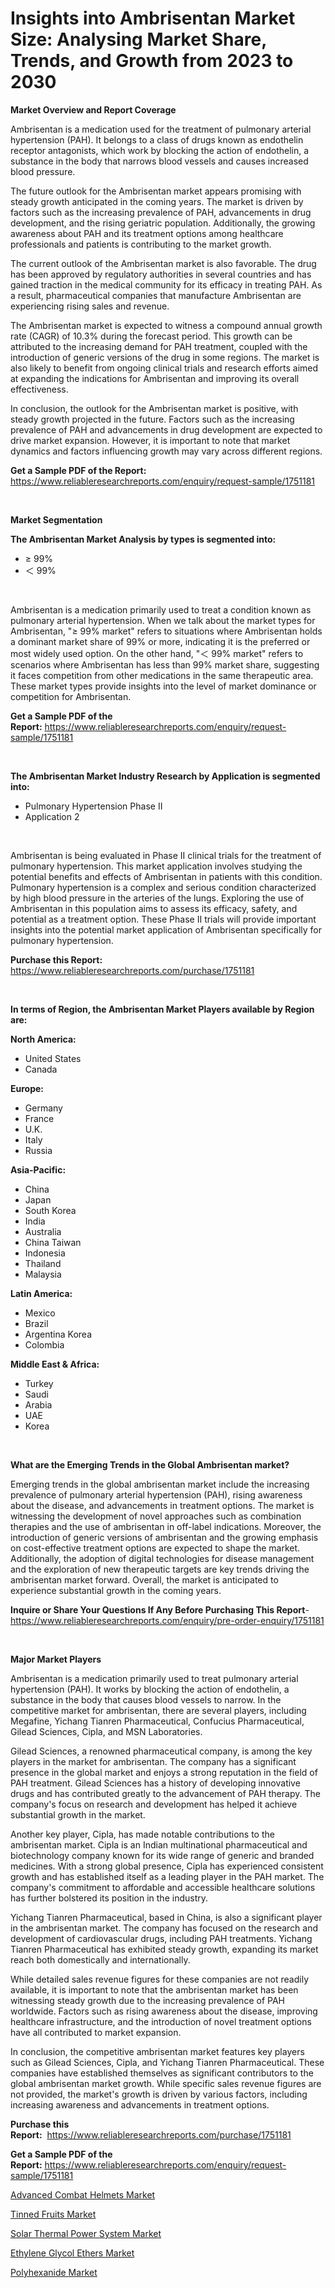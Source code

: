 <p><h1>Insights into Ambrisentan Market Size: Analysing Market Share, Trends, and Growth from 2023 to 2030</h1></p><p><strong>Market Overview and Report Coverage</strong></p>
<p><p>Ambrisentan is a medication used for the treatment of pulmonary arterial hypertension (PAH). It belongs to a class of drugs known as endothelin receptor antagonists, which work by blocking the action of endothelin, a substance in the body that narrows blood vessels and causes increased blood pressure.</p><p>The future outlook for the Ambrisentan market appears promising with steady growth anticipated in the coming years. The market is driven by factors such as the increasing prevalence of PAH, advancements in drug development, and the rising geriatric population. Additionally, the growing awareness about PAH and its treatment options among healthcare professionals and patients is contributing to the market growth.</p><p>The current outlook of the Ambrisentan market is also favorable. The drug has been approved by regulatory authorities in several countries and has gained traction in the medical community for its efficacy in treating PAH. As a result, pharmaceutical companies that manufacture Ambrisentan are experiencing rising sales and revenue.</p><p>The Ambrisentan market is expected to witness a compound annual growth rate (CAGR) of 10.3% during the forecast period. This growth can be attributed to the increasing demand for PAH treatment, coupled with the introduction of generic versions of the drug in some regions. The market is also likely to benefit from ongoing clinical trials and research efforts aimed at expanding the indications for Ambrisentan and improving its overall effectiveness.</p><p>In conclusion, the outlook for the Ambrisentan market is positive, with steady growth projected in the future. Factors such as the increasing prevalence of PAH and advancements in drug development are expected to drive market expansion. However, it is important to note that market dynamics and factors influencing growth may vary across different regions.</p></p>
<p><strong>Get a Sample PDF of the Report:</strong> <a href="https://www.reliableresearchreports.com/enquiry/request-sample/1751181">https://www.reliableresearchreports.com/enquiry/request-sample/1751181</a></p>
<p>&nbsp;</p>
<p><strong>Market Segmentation</strong></p>
<p><strong>The Ambrisentan Market Analysis by types is segmented into:</strong></p>
<p><ul><li>≥ 99%</li><li>＜ 99%</li></ul></p>
<p>&nbsp;</p>
<p><p>Ambrisentan is a medication primarily used to treat a condition known as pulmonary arterial hypertension. When we talk about the market types for Ambrisentan, "≥ 99% market" refers to situations where Ambrisentan holds a dominant market share of 99% or more, indicating it is the preferred or most widely used option. On the other hand, "＜ 99% market" refers to scenarios where Ambrisentan has less than 99% market share, suggesting it faces competition from other medications in the same therapeutic area. These market types provide insights into the level of market dominance or competition for Ambrisentan.</p></p>
<p><strong>Get a Sample PDF of the Report:</strong>&nbsp;<a href="https://www.reliableresearchreports.com/enquiry/request-sample/1751181">https://www.reliableresearchreports.com/enquiry/request-sample/1751181</a></p>
<p>&nbsp;</p>
<p><strong>The Ambrisentan Market Industry Research by Application is segmented into:</strong></p>
<p><ul><li>Pulmonary Hypertension Phase II</li><li>Application 2</li></ul></p>
<p>&nbsp;</p>
<p><p>Ambrisentan is being evaluated in Phase II clinical trials for the treatment of pulmonary hypertension. This market application involves studying the potential benefits and effects of Ambrisentan in patients with this condition. Pulmonary hypertension is a complex and serious condition characterized by high blood pressure in the arteries of the lungs. Exploring the use of Ambrisentan in this population aims to assess its efficacy, safety, and potential as a treatment option. These Phase II trials will provide important insights into the potential market application of Ambrisentan specifically for pulmonary hypertension.</p></p>
<p><strong>Purchase this Report:</strong>&nbsp; <a href="https://www.reliableresearchreports.com/purchase/1751181">https://www.reliableresearchreports.com/purchase/1751181</a></p>
<p>&nbsp;</p>
<p><strong>In terms of Region, the Ambrisentan Market Players available by Region are:</strong></p>
<p>
    <p> <strong> North America: </strong>
        <ul>
            <li>United States</li>
            <li>Canada</li>
        </ul>
        </p> 
    <p> <strong> Europe: </strong>
        <ul>
            <li>Germany</li>
            <li>France</li>
            <li>U.K.</li>
            <li>Italy</li>
            <li>Russia</li>
        </ul>
        </p> 
    <p> <strong> Asia-Pacific: </strong>
        <ul>
            <li>China</li>
            <li>Japan</li>
            <li>South Korea</li>
            <li>India</li>
            <li>Australia</li>
            <li>China Taiwan</li>
            <li>Indonesia</li>
            <li>Thailand</li>
            <li>Malaysia</li>
        </ul>
        </p> 
    <p> <strong> Latin America: </strong>
        <ul>
            <li>Mexico</li>
            <li>Brazil</li>
            <li>Argentina Korea</li>
            <li>Colombia</li>
        </ul>
        </p> 
    <p> <strong> Middle East & Africa: </strong>
        <ul>
            <li>Turkey</li>
            <li>Saudi</li>
            <li>Arabia</li>
            <li>UAE</li>
            <li>Korea</li>
        </ul>
    </p>
    </p>
<p>&nbsp;</p>
<p><strong>What are the Emerging Trends in the Global Ambrisentan market?</strong></p>
<p><p>Emerging trends in the global ambrisentan market include the increasing prevalence of pulmonary arterial hypertension (PAH), rising awareness about the disease, and advancements in treatment options. The market is witnessing the development of novel approaches such as combination therapies and the use of ambrisentan in off-label indications. Moreover, the introduction of generic versions of ambrisentan and the growing emphasis on cost-effective treatment options are expected to shape the market. Additionally, the adoption of digital technologies for disease management and the exploration of new therapeutic targets are key trends driving the ambrisentan market forward. Overall, the market is anticipated to experience substantial growth in the coming years.</p></p>
<p><strong>Inquire or Share Your Questions If Any Before Purchasing This Report</strong>- <a href="https://www.reliableresearchreports.com/enquiry/pre-order-enquiry/1751181">https://www.reliableresearchreports.com/enquiry/pre-order-enquiry/1751181</a></p>
<p>&nbsp;</p>
<p><strong>Major Market Players</strong></p>
<p><p>Ambrisentan is a medication primarily used to treat pulmonary arterial hypertension (PAH). It works by blocking the action of endothelin, a substance in the body that causes blood vessels to narrow. In the competitive market for ambrisentan, there are several players, including Megafine, Yichang Tianren Pharmaceutical, Confucius Pharmaceutical, Gilead Sciences, Cipla, and MSN Laboratories.</p><p>Gilead Sciences, a renowned pharmaceutical company, is among the key players in the market for ambrisentan. The company has a significant presence in the global market and enjoys a strong reputation in the field of PAH treatment. Gilead Sciences has a history of developing innovative drugs and has contributed greatly to the advancement of PAH therapy. The company's focus on research and development has helped it achieve substantial growth in the market.</p><p>Another key player, Cipla, has made notable contributions to the ambrisentan market. Cipla is an Indian multinational pharmaceutical and biotechnology company known for its wide range of generic and branded medicines. With a strong global presence, Cipla has experienced consistent growth and has established itself as a leading player in the PAH market. The company's commitment to affordable and accessible healthcare solutions has further bolstered its position in the industry.</p><p>Yichang Tianren Pharmaceutical, based in China, is also a significant player in the ambrisentan market. The company has focused on the research and development of cardiovascular drugs, including PAH treatments. Yichang Tianren Pharmaceutical has exhibited steady growth, expanding its market reach both domestically and internationally.</p><p>While detailed sales revenue figures for these companies are not readily available, it is important to note that the ambrisentan market has been witnessing steady growth due to the increasing prevalence of PAH worldwide. Factors such as rising awareness about the disease, improving healthcare infrastructure, and the introduction of novel treatment options have all contributed to market expansion.</p><p>In conclusion, the competitive ambrisentan market features key players such as Gilead Sciences, Cipla, and Yichang Tianren Pharmaceutical. These companies have established themselves as significant contributors to the global ambrisentan market growth. While specific sales revenue figures are not provided, the market's growth is driven by various factors, including increasing awareness and advancements in treatment options.</p></p>
<p><strong>Purchase this Report:</strong>&nbsp;&nbsp;<a href="https://www.reliableresearchreports.com/purchase/1751181">https://www.reliableresearchreports.com/purchase/1751181</a></p>
<p></p>
<p><strong>Get a Sample PDF of the Report:</strong>&nbsp;<a href="https://www.reliableresearchreports.com/enquiry/request-sample/1751181">https://www.reliableresearchreports.com/enquiry/request-sample/1751181</a></p>
<p><p><a href="https://medium.com/@lincolnfeil/advanced-combat-helmets-market-analysis-and-sze-forecasted-for-period-from-2023-to-2030-206cd21d0b74">Advanced Combat Helmets Market</a></p><p><a href="https://medium.com/@staceyhilll3626/tinned-fruits-market-share-evolution-and-market-growth-trends-2023-2030-e076d252d4ef">Tinned Fruits Market</a></p><p><a href="https://medium.com/@twiladurgan/solar-thermal-power-system-market-report-reveals-the-latest-trends-and-growth-opportunities-of-this-45e628c9ba11">Solar Thermal Power System Market</a></p><p><a href="https://github.com/aliciawhite5576/Market-Research-Report-List-1/blob/main/ethylene-glycol-ethers-market.md">Ethylene Glycol Ethers Market</a></p><p><a href="https://github.com/marloy8/Market-Research-Report-List-1/blob/main/polyhexanide-market.md">Polyhexanide Market</a></p></p>